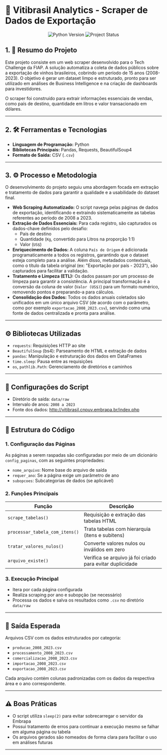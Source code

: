 # 🍇 Vitibrasil Analytics - Scraper de Dados de Exportação

<p align="center">
  <img src="https://img.shields.io/badge/Python-3.10%2B-blue?style=for-the-badge&logo=python" alt="Python Version">
  <img src="https://img.shields.io/badge/Status-Concluído-green?style=for-the-badge" alt="Project Status">
</p>

## 1. 🎯 Resumo do Projeto

Este projeto consiste em um web scraper desenvolvido para o Tech Challenge da FIAP. A solução automatiza a coleta de dados públicos sobre a exportação de vinhos brasileiros, cobrindo um período de 15 anos (2008-2023). O objetivo é gerar um dataset limpo e estruturado, pronto para ser utilizado em análises de Business Intelligence e na criação de dashboards para investidores.

O scraper foi construído para extrair informações essenciais de vendas, como país de destino, quantidade em litros e valor transacionado em dólares.

---

## 2. 🛠️ Ferramentas e Tecnologias

-   **Linguagem de Programação:** Python
-   **Bibliotecas Principais:** Pandas, Requests, BeautifulSoup4
-   **Formato de Saída:** CSV (`.csv`)

---

## 3. ⚙️ Processo e Metodologia

O desenvolvimento do projeto seguiu uma abordagem focada em extração e tratamento de dados para garantir a qualidade e a usabilidade do dataset final.

-   **Web Scraping Automatizado:** O script navega pelas páginas de dados de exportação, identificando e extraindo sistematicamente as tabelas referentes ao período de 2008 a 2023.
-   **Extração de Dados Essenciais:** Para cada registro, são capturados os dados-chave definidos pelo desafio:
    -   País de destino
    -   Quantidade (`Kg`, convertido para Litros na proporção 1:1)
    -   Valor (`US$`)
-   **Enriquecimento de Dados:** A coluna `País de Origem` é adicionada programaticamente a todos os registros, garantindo que o dataset esteja completo para a análise. Além disso, metadados contextuais, como o título da tabela original (ex: "Exportação por país - 2023"), são capturados para facilitar a validação.
-   **Tratamento e Limpeza (ETL):** Os dados passam por um processo de limpeza para garantir a consistência. A principal transformação é a conversão da coluna de valor (`Valor (US$)`) para um formato numérico, removendo pontos e preparando-a para cálculos.
-   **Consolidação dos Dados:** Todos os dados anuais coletados são unificados em um único arquivo CSV (de acordo com o parâmetro, como por exemplo `exportacao_2008_2023.csv`), servindo como uma fonte de dados centralizada e pronta para análise.




---

## ⚙️ Bibliotecas Utilizadas

- `requests`: Requisições HTTP ao site
- `BeautifulSoup` (bs4): Parseamento de HTML e extração de dados
- `pandas`: Manipulação e estruturação dos dados em DataFrames
- `time.sleep`: Pausa entre as requisições
- `os`, `pathlib.Path`: Gerenciamento de diretórios e caminhos

---

## 📌 Configurações do Script

- Diretório de saída: `data/raw`
- Intervalo de anos: `2008 a 2023`
- Fonte dos dados: http://vitibrasil.cnpuv.embrapa.br/index.php

---

## 🧩 Estrutura do Código

### 1. Configuração das Páginas

As páginas a serem raspadas são configuradas por meio de um dicionário `config_paginas`, com as seguintes propriedades:
- `nome_arquivo`: Nome base do arquivo de saída
- `requer_ano`: Se a página exige um parâmetro de ano
- `subopcoes`: Subcategorias de dados (se aplicável)

### 2. Funções Principais

| Função                       | Descrição |
|-----------------------------|-----------|
| `scrape_tabelas()`          | Requisição e extração das tabelas HTML |
| `processar_tabela_com_itens()` | Trata tabelas com hierarquia (itens e subitens) |
| `tratar_valores_nulos()`    | Converte valores nulos ou inválidos em zero |
| `arquivo_existe()`          | Verifica se arquivo já foi criado para evitar duplicidade |

### 3. Execução Principal

- Itera por cada página configurada
- Realiza scraping por ano e subopção (se necessário)
- Processa os dados e salva os resultados como `.csv` no diretório `data/raw`

---

## 💾 Saída Esperada

Arquivos CSV com os dados estruturados por categoria:

- `producao_2008_2023.csv`
- `processamento_2008_2023.csv`
- `comercializacao_2008_2023.csv`
- `importacao_2008_2023.csv`
- `exportacao_2008_2023.csv`

Cada arquivo contém colunas padronizadas com os dados da respectiva área e o ano correspondente.

---

## ⚠️ Boas Práticas

- O script utiliza `sleep(2)` para evitar sobrecarregar o servidor da Embrapa
- Possui tratamento de erros para continuar a execução mesmo se falhar em alguma página ou tabela
- Os arquivos gerados são nomeados de forma clara para facilitar o uso em análises futuras

---

